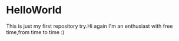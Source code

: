 # HelloWorld
This is just my first repository try.Hi again I'm an enthusiast with free time,from time to time :)
